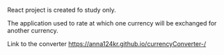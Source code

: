 React project is created fo study only.

The application used to rate at which one currency will be exchanged for another currency.

Link to the converter
https://anna124kr.github.io/currencyConverter-/
